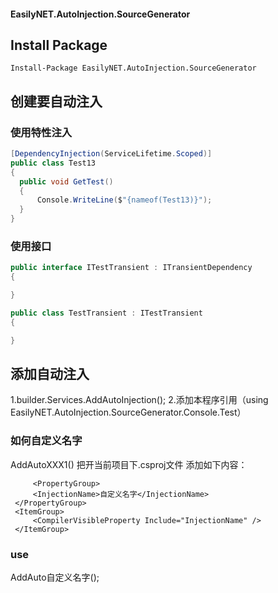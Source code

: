 ﻿#### EasilyNET.AutoInjection.SourceGenerator

## Install Package

```shell
Install-Package EasilyNET.AutoInjection.SourceGenerator
```

## 创建要自动注入

  ### 使用特性注入
  ```csharp
[DependencyInjection(ServiceLifetime.Scoped)]
public class Test13
{
    public void GetTest()
    {
        Console.WriteLine($"{nameof(Test13)}");
    }
}
```

  ### 使用接口
  ```csharp
public interface ITestTransient : ITransientDependency
{

}

public class TestTransient : ITestTransient
 {

 }
```

## 添加自动注入
 1.builder.Services.AddAutoInjection();
 2.添加本程序引用（using EasilyNET.AutoInjection.SourceGenerator.Console.Test）

  ### 如何自定义名字
   AddAutoXXX1()
   把开当前项目下.csproj文件
   添加如下内容：
   ```shell
     	<PropertyGroup>
		<InjectionName>自定义名字</InjectionName>
	</PropertyGroup>
	<ItemGroup>
		<CompilerVisibleProperty Include="InjectionName" /> 
	</ItemGroup>
   ```
   ### use
   AddAuto自定义名字();



